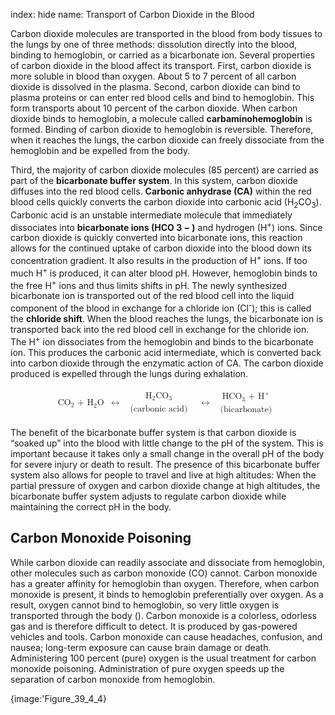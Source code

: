 index: hide
name: Transport of Carbon Dioxide in the Blood

Carbon dioxide molecules are transported in the blood from body tissues to the lungs by one of three methods: dissolution directly into the blood, binding to hemoglobin, or carried as a bicarbonate ion. Several properties of carbon dioxide in the blood affect its transport. First, carbon dioxide is more soluble in blood than oxygen. About 5 to 7 percent of all carbon dioxide is dissolved in the plasma. Second, carbon dioxide can bind to plasma proteins or can enter red blood cells and bind to hemoglobin. This form transports about 10 percent of the carbon dioxide. When carbon dioxide binds to hemoglobin, a molecule called  **carbaminohemoglobin** is formed. Binding of carbon dioxide to hemoglobin is reversible. Therefore, when it reaches the lungs, the carbon dioxide can freely dissociate from the hemoglobin and be expelled from the body.

Third, the majority of carbon dioxide molecules (85 percent) are carried as part of the  **bicarbonate buffer system**. In this system, carbon dioxide diffuses into the red blood cells.  **Carbonic anhydrase (CA)** within the red blood cells quickly converts the carbon dioxide into carbonic acid (H<sub>2</sub>CO<sub>3</sub>). Carbonic acid is an unstable intermediate molecule that immediately dissociates into  **bicarbonate ions               (HCO        3    −      )** and hydrogen (H<sup>+</sup>) ions. Since carbon dioxide is quickly converted into bicarbonate ions, this reaction allows for the continued uptake of carbon dioxide into the blood down its concentration gradient. It also results in the production of H<sup>+</sup> ions. If too much H<sup>+</sup> is produced, it can alter blood pH. However, hemoglobin binds to the free H<sup>+</sup> ions and thus limits shifts in pH. The newly synthesized bicarbonate ion is transported out of the red blood cell into the liquid component of the blood in exchange for a chloride ion (Cl<sup>-</sup>); this is called the  **chloride shift**. When the blood reaches the lungs, the bicarbonate ion is transported back into the red blood cell in exchange for the chloride ion. The H<sup>+</sup> ion dissociates from the hemoglobin and binds to the bicarbonate ion. This produces the carbonic acid intermediate, which is converted back into carbon dioxide through the enzymatic action of CA. The carbon dioxide produced is expelled through the lungs during exhalation.

<math display="block" xmlns:q="http://cnx.rice.edu/qml/1.0" xmlns:m="http://www.w3.org/1998/Math/MathML" xmlns:bib="http://bibtexml.sf.net/" xmlns:md="http://cnx.rice.edu/mdml" xmlns="http://cnx.rice.edu/cnxml"> <mrow>  <mtable>   <mtr>    <mtd>     <mrow>      <msub>       <mrow>        <mtext>CO</mtext>       </mrow>       <mn>2</mn>      </msub>      <msub>       <mrow>        <mtext> + H</mtext>       </mrow>       <mn>2</mn>      </msub>      <mtext>O</mtext>     </mrow>    </mtd>    <mtd>     <mo stretchy="false">↔</mo>    </mtd>    <mtd>     <mtable>      <mtr>       <mtd>        <msub>         <mtext>H</mtext>         <mn>2</mn>        </msub>        <msub>         <mtext>CO</mtext>         <mn>3</mn>        </msub>               </mtd>      </mtr>      <mtr>       <mtd>        <mtext>(carbonic acid)</mtext>       </mtd>      </mtr>     </mtable>         </mtd>   </mtr>     </mtable><mtext> </mtext><mtable>   <mtr>    <mtd>     <mo stretchy="false">↔</mo>    </mtd>    <mtd>     <mtable>      <mtr>       <mtd>        <msub>         <mtext>HCO</mtext>         <mn>3</mn>        </msub>        <msup>         <mtext> + H</mtext>         <mo>+</mo>        </msup>               </mtd>      </mtr>      <mtr>       <mtd>        <mtext>(bicarbonate)</mtext>       </mtd>      </mtr>     </mtable>         </mtd>   </mtr>     </mtable><mtext> </mtext> </mrow></math>

The benefit of the bicarbonate buffer system is that carbon dioxide is “soaked up” into the blood with little change to the pH of the system. This is important because it takes only a small change in the overall pH of the body for severe injury or death to result. The presence of this bicarbonate buffer system also allows for people to travel and live at high altitudes: When the partial pressure of oxygen and carbon dioxide change at high altitudes, the bicarbonate buffer system adjusts to regulate carbon dioxide while maintaining the correct pH in the body.

## Carbon Monoxide Poisoning

While carbon dioxide can readily associate and dissociate from hemoglobin, other molecules such as carbon monoxide (CO) cannot. Carbon monoxide has a greater affinity for hemoglobin than oxygen. Therefore, when carbon monoxide is present, it binds to hemoglobin preferentially over oxygen. As a result, oxygen cannot bind to hemoglobin, so very little oxygen is transported through the body (). Carbon monoxide is a colorless, odorless gas and is therefore difficult to detect. It is produced by gas-powered vehicles and tools. Carbon monoxide can cause headaches, confusion, and nausea; long-term exposure can cause brain damage or death. Administering 100 percent (pure) oxygen is the usual treatment for carbon monoxide poisoning. Administration of pure oxygen speeds up the separation of carbon monoxide from hemoglobin.


{image:'Figure_39_4_4}
        
